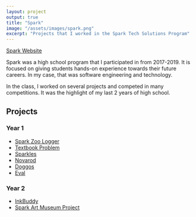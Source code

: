 ```yaml
---
layout: project
output: true
title: "Spark"
image: "/assets/images/spark.png"
excerpt: "Projects that I worked in the Spark Tech Solutions Program"
---
```


[Spark Website](http://parkwayspark.com/)

Spark was a high school program that I participated in from 2017-2019. It is focused on giving students hands-on experience towards their future careers. In my case, that was software engineering and technology.

In the class, I worked on several projects and competed in many competitions. It was the highlight of my last 2 years of high school.

## Projects

### Year 1

- [Spark Zoo Logger](https://github.com/Mechasparrow/Spark-Zoo-Logger)
- [Textbook Problem](https://github.com/Spark-Group-Team-2018/Textbook-Problemo)
- [Sparkles](https://github.com/Mechasparrow/Sparkles/blob/master/README.md)
- [Novarod](https://github.com/Mechasparrow/Novarod)
- [Doggos](https://github.com/Mechasparrow/doggos-for-world-peace)
- [Eval](https://github.com/Parkway-Spark-Tech-2018/Eval)

### Year 2

- [InkBuddy](https://github.com/Spark-Team-Project-Inksquad/InkBuddy)
- [Spark Art Museum Project](https://github.com/Mechasparrow/Spark-Art-Zoo-Proj)
